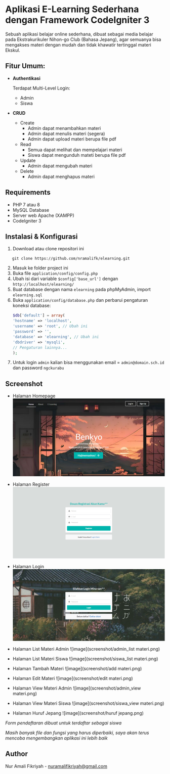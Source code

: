 # Aplikasi E-Learning Sederhana dengan Framework CodeIgniter 3

Sebuah aplikasi belajar online sederhana, dibuat sebagai media belajar pada Ekstrakurikuler Nihon-go Club (Bahasa Jepang), agar semuanya bisa mengakses materi dengan mudah dan tidak khawatir tertinggal materi Ekskul.

## Fitur Umum:

- **Authentikasi**

  Terdapat Multi-Level Login:

  - Admin
  - Siswa

- **CRUD**

  - Create
    - Admin dapat menambahkan materi
    - Admin dapat menulis materi (segera)
    - Admin dapat upload materi berupa file pdf
  - Read
    - Semua dapat melihat dan mempelajari materi
    - Siswa dapat mengunduh mateti berupa file pdf
  - Update
    - Admin dapat mengubah materi
  - Delete
    - Admin dapat menghapus materi

## Requirements

- PHP 7 atau 8
- MySQL Database
- Server web Apache (XAMPP)
- CodeIgniter 3

## Instalasi & Konfigurasi

1. Download atau clone repositori ini

```
   git clone https://github.com/nramalifk/elearning.git
```

2. Masuk ke folder project ini
3. Buka file `application/config/config.php`
4. Ubah isi dari variable `$config['base_url']` dengan `http://localhost/elearning/`
5. Buat database dengan nama `elearning` pada phpMyAdmin, import `elearning.sql`
6. Buka `application/config/database.php` dan perbarui pengaturan koneksi database:
   ```php
   $db['default'] = array(
   'hostname' => 'localhost',
   'username' => 'root', // Ubah ini
   'password' => '',
   'database' => 'elearning', // Ubah ini
   'dbdriver' => 'mysqli',
   // Pengaturan lainnya...
   );
   ```
7. Untuk login `admin` kalian bisa menggunakan email = `admin@domain.sch.id` dan password `ngckurabu`

## Screenshot

- Halaman Homepage
  ![image](screenshot/homepage.png)

- Halaman Register
  ![image](screenshot/regist.png)

- Halaman Login
  ![image](screenshot/login.png)

- Halaman List Materi Admin
  ![image](screenshot/admin_list materi.png)

- Halaman List Materi Siswa
  ![image](screenshot/siswa_list materi.png)

- Halaman Tambah Materi
  ![image](screenshot/add materi.png)

- Halaman Edit Materi
  ![image](screenshot/edit materi.png)

- Halaman View Materi Admin
  ![image](screenshot/admin_view materi.png)

- Halaman View Materi Siswa
  ![image](screenshot/siswa_view materi.png)

- Halaman Huruf Jepang
  ![image](screenshot/huruf jepang.png)

_Form pendaftaran dibuat untuk terdaftar sebagai siswa_

_Masih banyak file dan fungsi yang harus diperbaiki, saya akan terus mencoba mengembangkan aplikasi ini lebih baik_

## Author

Nur Amali Fikriyah - [nuramalifikriyah@gmail.com](mailto:nuramalifikriyah.com)
